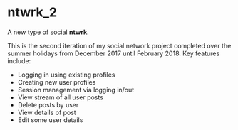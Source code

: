 # ntwrk_2

A new type of social <b>ntwrk</b>.

This is the second iteration of my social network project completed over the summer holidays from December 2017 until February 2018. Key features include:
 * Logging in using existing profiles
 * Creating new user profiles
 * Session management via logging in/out
 * View stream of all user posts
 * Delete posts by user
 * View details of post
 * Edit some user details

